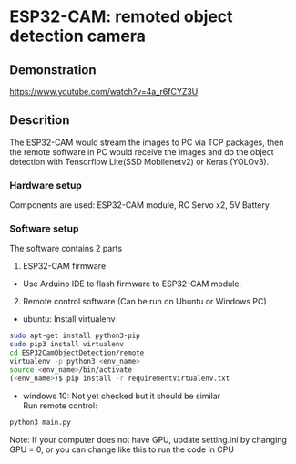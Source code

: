 # ESP32-CAM: remoted object detection camera #

## Demonstration
https://www.youtube.com/watch?v=4a_r6fCYZ3U

## Descrition

The ESP32-CAM would stream the images to PC via TCP packages, then the remote software in PC would receive the images and do the object detection with Tensorflow Lite(SSD Mobilenetv2) or Keras (YOLOv3).

### Hardware setup
Components are used: ESP32-CAM module, RC Servo x2, 5V Battery.<br/>

### Software setup
The software contains 2 parts<br/>
1. ESP32-CAM firmware<br/>
- Use Arduino IDE to flash firmware to ESP32-CAM module.<br/>
2. Remote control software (Can be run on Ubuntu or Windows PC)<br/>
- ubuntu: Install virtualenv<br/>
```bash
sudo apt-get install python3-pip
sudo pip3 install virtualenv
cd ESP32CamObjectDetection/remote
virtualenv -p python3 <env_name>
source <env_name>/bin/activate
(<env_name>)$ pip install -r requirementVirtualenv.txt
```
- windows 10: Not yet checked but it should be similar<br/>
Run remote control:<br/>
```bash
python3 main.py
```
Note: If your computer does not have GPU, update setting.ini by changing GPU = 0, or you can change like this to run the code in CPU
